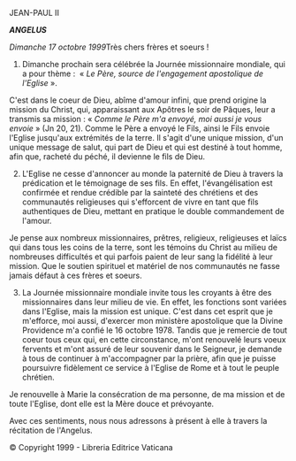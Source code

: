 JEAN-PAUL II

***ANGELUS***

*Dimanche 17 octobre 1999*Très chers frères et soeurs !

1. Dimanche prochain sera célébrée la Journée missionnaire mondiale, qui a pour thème :  « *Le Père, source de l'engagement apostolique de l'Eglise* ».

C'est dans le coeur de Dieu, abîme d'amour infini, que prend origine la mission du Christ, qui, apparaissant aux Apôtres le soir de Pâques, leur a transmis sa mission : « *Comme le Père m'a envoyé, moi aussi je vous envoie* » (Jn 20, 21). Comme le Père a envoyé le Fils, ainsi le Fils envoie l'Eglise jusqu'aux extrémités de la terre. Il s'agit d'une unique mission, d'un unique message de salut, qui part de Dieu et qui est destiné à tout homme, afin que, racheté du péché, il devienne le fils de Dieu.

2. L'Eglise ne cesse d'annoncer au monde la paternité de Dieu à travers la prédication et le témoignage de ses fils. En effet, l'évangélisation est confirmée et rendue crédible par la sainteté des chrétiens et des communautés religieuses qui s'efforcent de vivre en tant que fils authentiques de Dieu, mettant en pratique le double commandement de l'amour.

Je pense aux nombreux missionnaires, prêtres, religieux, religieuses et laïcs qui dans tous les coins de la terre, sont les témoins du Christ au milieu de nombreuses difficultés et qui parfois paient de leur sang la fidélité à leur mission. Que le soutien spirituel et matériel de nos communautés ne fasse jamais défaut à ces frères et soeurs.

3. La Journée missionnaire mondiale invite tous les croyants à être des missionnaires dans leur milieu de vie. En effet, les fonctions sont variées dans l'Eglise, mais la mission est unique. C'est dans cet esprit que je m'efforce, moi aussi, d'exercer mon ministère apostolique que la Divine Providence m'a confié le 16 octobre 1978. Tandis que je remercie de tout coeur tous ceux qui, en cette circonstance, m'ont renouvelé leurs voeux fervents et m'ont assuré de leur souvenir dans le Seigneur, je demande à tous de continuer à m'accompagner par la prière, afin que je puisse poursuivre fidèlement ce service à l'Eglise de Rome et à tout le peuple chrétien.

Je renouvelle à Marie la consécration de ma personne, de ma mission et de toute l'Eglise, dont elle est la Mère douce et prévoyante.

Avec ces sentiments, nous nous adressons à présent à elle à travers la récitation de l'Angelus.

© Copyright 1999 - Libreria Editrice Vaticana